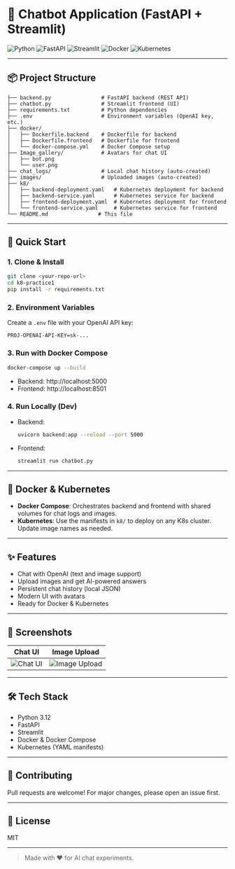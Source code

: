 # 🤖 Chatbot Application (FastAPI + Streamlit)

![Python](https://img.shields.io/badge/Python-3.12-blue?logo=python)
![FastAPI](https://img.shields.io/badge/FastAPI-Backend-green?logo=fastapi)
![Streamlit](https://img.shields.io/badge/Streamlit-Frontend-red?logo=streamlit)
![Docker](https://img.shields.io/badge/Docker-Compose-blue?logo=docker)
![Kubernetes](https://img.shields.io/badge/Kubernetes-Ready-blue?logo=kubernetes)

---

## 📦 Project Structure

```
├── backend.py                # FastAPI backend (REST API)
├── chatbot.py                # Streamlit frontend (UI)
├── requirements.txt          # Python dependencies
├── .env                      # Environment variables (OpenAI key, etc.)
├── docker/
│   ├── Dockerfile.backend    # Dockerfile for backend
│   ├── Dockerfile.frontend   # Dockerfile for frontend
│   └── docker-compose.yml    # Docker Compose setup
├── Image_gallery/            # Avatars for chat UI
│   ├── bot.png
│   └── user.png
├── chat_logs/                # Local chat history (auto-created)
├── images/                   # Uploaded images (auto-created)
├── k8/
│   ├── backend-deployment.yaml   # Kubernetes deployment for backend
│   ├── backend-service.yaml      # Kubernetes service for backend
│   ├── frontend-deployment.yaml  # Kubernetes deployment for frontend
│   └── frontend-service.yaml     # Kubernetes service for frontend
└── README.md                # This file
```

---

## 🚀 Quick Start

### 1. Clone & Install
```bash
git clone <your-repo-url>
cd k8-practice1
pip install -r requirements.txt
```

### 2. Environment Variables
Create a `.env` file with your OpenAI API key:
```env
PROJ-OPENAI-API-KEY=sk-...
```

### 3. Run with Docker Compose
```bash
docker-compose up --build
```
- Backend: http://localhost:5000
- Frontend: http://localhost:8501

### 4. Run Locally (Dev)
- Backend:
  ```bash
  uvicorn backend:app --reload --port 5000
  ```
- Frontend:
  ```bash
  streamlit run chatbot.py
  ```

---

## 🐳 Docker & Kubernetes

- **Docker Compose**: Orchestrates backend and frontend with shared volumes for chat logs and images.
- **Kubernetes**: Use the manifests in `k8/` to deploy on any K8s cluster. Update image names as needed.

---

## ✨ Features
- Chat with OpenAI (text and image support)
- Upload images and get AI-powered answers
- Persistent chat history (local JSON)
- Modern UI with avatars
- Ready for Docker & Kubernetes

---

## 📸 Screenshots

| Chat UI | Image Upload |
|---------|-------------|
| ![Chat UI](https://img.icons8.com/color/48/000000/chat--v3.png) | ![Image Upload](https://img.icons8.com/color/48/000000/upload.png) |

---

## 🛠️ Tech Stack
- Python 3.12
- FastAPI
- Streamlit
- Docker & Docker Compose
- Kubernetes (YAML manifests)

---

## 🤝 Contributing
Pull requests are welcome! For major changes, please open an issue first.

---

## 📄 License
MIT

---

> Made with ❤️ for AI chat experiments.